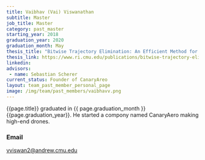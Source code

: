 ```yaml
---
title: Vaibhav (Vai) Viswanathan
subtitle: Master
job_title: Master
category: past_master
starting_year: 2018
graduation_year: 2020
graduation_month: May
thesis_title: "Bitwise Trajectory Elimination: An Efficient Method for Filtering Trajectory Libraries for Quadrotor Navigation"
thesis_link: https://www.ri.cmu.edu/publications/bitwise-trajectory-elimination-an-efficient-method-for-filtering-trajectory-libraries-for-quadrotor-navigation/
linkedin: 
advisors:
 - name: Sebastian Scherer
current_status: Founder of CanaryAreo
layout: team_past_member_personal_page
image: /img/team/past_members/vaibhavv.png
---
```


{{page.title}} graduated in {{ page.graduation_month }} {{page.graduation_year}}. He started a compony named CanaryAero making high-end drones.

### Email ###
vviswan2@andrew.cmu.edu
